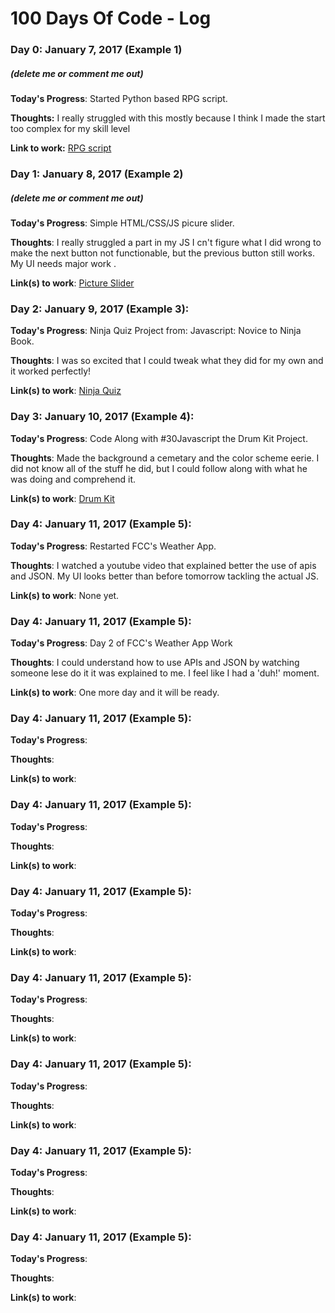# 100 Days Of Code - Log

### Day 0: January 7, 2017 (Example 1)
##### (delete me or comment me out)

**Today's Progress**: Started Python based RPG script.

**Thoughts:** I really struggled with this mostly because I think I made the start too complex for my skill level

**Link to work:** [RPG script](python-pit/rpg-script.py)

### Day 1: January 8, 2017 (Example 2)
##### (delete me or comment me out)

**Today's Progress**: Simple HTML/CSS/JS picure slider.

**Thoughts**: I really struggled a part in my JS I cn't figure what I did wrong to make the next button not functionable, but the previous button still works.  My UI needs major work .

**Link(s) to work**: [Picture Slider](http://codepen.io/SBisBlueInked/full/jybEXO/)


### Day 2: January 9, 2017 (Example 3):

**Today's Progress**: Ninja Quiz Project from: Javascript: Novice to Ninja Book.

**Thoughts**:  I was so excited that I could tweak what they did for my own and it worked perfectly!

**Link(s) to work**: [Ninja Quiz](javascript-journey/My_Quiz_Ninja/QuizNinja_BlackEditionV1.js)



### Day 3: January 10, 2017 (Example 4):

**Today's Progress**: Code Along with #30Javascript the Drum Kit Project.

**Thoughts**:  Made the background a cemetary and the color scheme eerie.  I did not know all of the stuff he did, but I could follow along with what he was doing and comprehend it.

**Link(s) to work**: [Drum Kit](javascript-journey/30DaysofJavascript/index-DrumKit.html)


### Day 4: January 11, 2017 (Example 5):

**Today's Progress**: Restarted FCC's Weather App.

**Thoughts**: I watched a youtube video that explained better the use of apis and JSON.  My UI looks better than before tomorrow tackling the actual JS.

**Link(s) to work**: None yet.


### Day 4: January 11, 2017 (Example 5):

**Today's Progress**: Day 2 of FCC's Weather App Work

**Thoughts**: I could understand how to use APIs and JSON by watching someone lese do it it was explained to me.   I feel like I had a 'duh!' moment.

**Link(s) to work**: One more day and it will be ready.


### Day 4: January 11, 2017 (Example 5):

**Today's Progress**: 

**Thoughts**: 

**Link(s) to work**: []()


### Day 4: January 11, 2017 (Example 5):

**Today's Progress**: 

**Thoughts**: 

**Link(s) to work**: []()


### Day 4: January 11, 2017 (Example 5):

**Today's Progress**: 

**Thoughts**: 

**Link(s) to work**: []()


### Day 4: January 11, 2017 (Example 5):

**Today's Progress**: 

**Thoughts**: 

**Link(s) to work**: []()


### Day 4: January 11, 2017 (Example 5):

**Today's Progress**: 

**Thoughts**: 

**Link(s) to work**: []()


### Day 4: January 11, 2017 (Example 5):

**Today's Progress**: 

**Thoughts**: 

**Link(s) to work**: []()


### Day 4: January 11, 2017 (Example 5):

**Today's Progress**: 

**Thoughts**: 

**Link(s) to work**: []()
